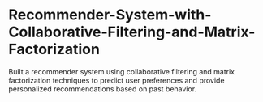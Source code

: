 # Recommender-System-with-Collaborative-Filtering-and-Matrix-Factorization
Built a recommender system using collaborative filtering and matrix factorization techniques to predict user preferences and provide personalized recommendations based on past behavior.
